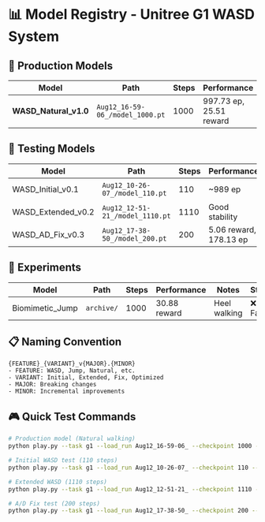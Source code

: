 # 📊 Model Registry - Unitree G1 WASD System

## 🎯 Production Models
| Model | Path | Steps | Performance | Features | Status |
|-------|------|-------|-------------|----------|--------|
| **WASD_Natural_v1.0** | `Aug12_16-59-06_/model_1000.pt` | 1000 | 997.73 ep, 25.51 reward | Natural walking, 1hr sim | ✅ PRODUCTION |

## 🧪 Testing Models  
| Model | Path | Steps | Performance | Issue | Status |
|-------|------|-------|-------------|-------|--------|
| WASD_Initial_v0.1 | `Aug12_10-26-07_/model_110.pt` | 110 | ~989 ep | Initial test | 🔄 Reference |
| WASD_Extended_v0.2 | `Aug12_12-51-21_/model_1110.pt` | 1110 | Good stability | Slow turns | 🔄 Reference |
| WASD_AD_Fix_v0.3 | `Aug12_17-38-50_/model_200.pt` | 200 | 5.06 reward, 178.13 ep | A/D responsiveness | 🧪 Testing |

## 🔬 Experiments
| Model | Path | Steps | Performance | Notes | Status |
|-------|------|-------|-------------|-------|--------|
| Biomimetic_Jump | `archive/` | 1000 | 30.88 reward | Heel walking | ❌ Failed |

## 📋 Naming Convention
```
{FEATURE}_{VARIANT}_v{MAJOR}.{MINOR}
- FEATURE: WASD, Jump, Natural, etc.
- VARIANT: Initial, Extended, Fix, Optimized
- MAJOR: Breaking changes
- MINOR: Incremental improvements
```

## 🎮 Quick Test Commands
```bash
# Production model (Natural walking)
python play.py --task g1 --load_run Aug12_16-59-06_ --checkpoint 1000 --num_envs 1

# Initial WASD test (110 steps)
python play.py --task g1 --load_run Aug12_10-26-07_ --checkpoint 110 --num_envs 1

# Extended WASD (1110 steps)
python play.py --task g1 --load_run Aug12_12-51-21_ --checkpoint 1110 --num_envs 1

# A/D Fix test (200 steps)
python play.py --task g1 --load_run Aug12_17-38-50_ --checkpoint 200 --num_envs 1
```